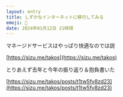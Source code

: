```yaml
---
layout: entry
title: しずかなインターネットに移行してみる
emoji: 🦉
date: 2024年01月12日 21時頃
---
```


マネージドサービスはやっぱり快適なのでは説

[https://sizu.me/takos](https://sizu.me/takos)

とりあえず去年と今年の振り返り＆抱負書いた

[https://sizu.me/takos/posts/t1tw5fv8zd23](https://sizu.me/takos/posts/t1tw5fv8zd23)
